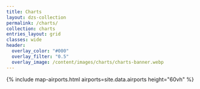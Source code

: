 ```yaml
---
title: Charts
layout: dzs-collection
permalink: /charts/
collection: charts
entries_layout: grid
classes: wide
header:
  overlay_color: "#000"
  overlay_filter: "0.5"
  overlay_image: /content/images/charts/charts-banner.webp
---
```


{% include map-airports.html airports=site.data.airports height="60vh"  %}

<br />
